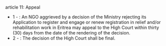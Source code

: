 article 11: Appeal

<ul>
			<li>1 - : An NGO aggrieved by a decision of the Ministry rejecting its Application to register and engage or renew registration in relief and&#x2F;or rehabilitation work in Eritrea may appeal to the High Court within thirty (30) days from the date of the rendering of the decision. <ul>
			</ul></li>			<li>2 - : The decision of the High Court shall be final. <ul>
			</ul></li></ul>